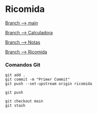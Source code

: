 # Ricomida

[Branch --> main](https://github.com/TheNefelin/Desafio-Branching)

[Branch --> Calculadora](https://github.com/TheNefelin/Desafio-Branching/tree/calculadora)

[Branch --> Notas](https://github.com/TheNefelin/Desafio-Branching/tree/notas)

[Branch --> Ricomida](https://github.com/TheNefelin/Desafio-Branching/tree/ricomida)

### Comandos Git
```
git add .
git commit -m "Primer Commit"
git push --set-upstream origin ricomida

git push

git checkout main
git stash
```
